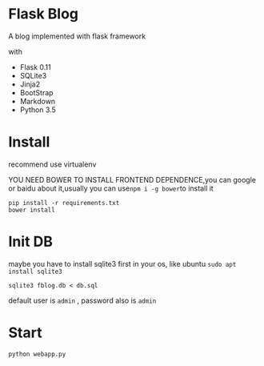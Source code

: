# Flask Blog

A blog implemented with flask framework

with 

* Flask 0.11
* SQLite3
* Jinja2
* BootStrap
* Markdown
* Python 3.5

# Install

recommend use virtualenv

YOU NEED BOWER TO INSTALL FRONTEND DEPENDENCE,you can google or baidu about it,usually you can use```npm i -g bower```to install it

```
pip install -r requirements.txt
bower install 
```

# Init DB

maybe you have to install sqlite3 first in your os, like ubuntu ```sudo apt install sqlite3```

```
sqlite3 fblog.db < db.sql
```

default user is ```admin``` , password also is ```admin```

# Start

```
python webapp.py
```